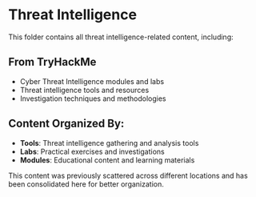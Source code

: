# Threat Intelligence

This folder contains all threat intelligence-related content, including:

## From TryHackMe
- Cyber Threat Intelligence modules and labs
- Threat intelligence tools and resources
- Investigation techniques and methodologies

## Content Organized By:
- **Tools**: Threat intelligence gathering and analysis tools
- **Labs**: Practical exercises and investigations
- **Modules**: Educational content and learning materials

This content was previously scattered across different locations and has been consolidated here for better organization.
